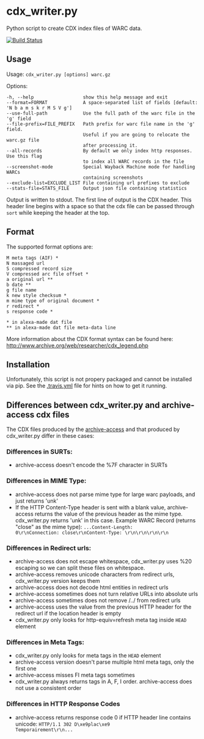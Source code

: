 # cdx_writer.py
Python script to create CDX index files of WARC data.

[![Build Status](https://travis-ci.org/internetarchive/CDX-Writer.png?branch=master)](https://travis-ci.org/internetarchive/CDX-Writer)

## Usage
Usage: `cdx_writer.py [options] warc.gz`

Options:

    -h, --help                  show this help message and exit
    --format=FORMAT             A space-separated list of fields [default: 'N b a m s k r M S V g']
    --use-full-path             Use the full path of the warc file in the 'g' field
    --file-prefix=FILE_PREFIX   Path prefix for warc file name in the 'g' field.
                                Useful if you are going to relocate the warc.gz file
                                after processing it.
    --all-records               By default we only index http responses. Use this flag
                                to index all WARC records in the file
    --screenshot-mode           Special Wayback Machine mode for handling WARCs
                                containing screenshots
    --exclude-list=EXCLUDE_LIST File containing url prefixes to exclude
    --stats-file=STATS_FILE     Output json file containing statistics


Output is written to stdout. The first line of output is the CDX header.
This header line begins with a space so that the cdx file can be passed
through `sort` while keeping the header at the top.

## Format
The supported format options are:

    M meta tags (AIF) *
    N massaged url
    S compressed record size
    V compressed arc file offset *
    a original url **
    b date **
    g file name
    k new style checksum *
    m mime type of original document *
    r redirect *
    s response code *

    * in alexa-made dat file
    ** in alexa-made dat file meta-data line

More information about the CDX format syntax can be found here:
http://www.archive.org/web/researcher/cdx_legend.php


## Installation

Unfortunately, this script is not propery packaged and cannot be installed via pip. See the [.travis.yml](https://github.com/rajbot/CDX-Writer/blob/master/.travis.yml) file for hints on how to get it running.


## Differences between cdx_writer.py and archive-access cdx files
The CDX files produced by the [archive-access](http://sourceforge.net/projects/archive-access/)
and that produced by cdx_writer.py differ in these cases:

### Differences in SURTs:
* archive-access doesn't encode the %7F character in SURTs

### Differences in MIME Type:
* archive-access does not parse mime type for large warc payloads, and just returns 'unk'
* If the HTTP Content-Type header is sent with a blank value, archive-access
returns the value of the previous header as the mime type. cdx_writer.py
returns 'unk' in this case. Example WARC Record (returns "close" as the mime type):
    <code>...Content-Length: 0\r\nConnection: close\r\nContent-Type: \r\n\r\n\r\n\r\n</code>

### Differences in Redirect urls:
* archive-access does not escape whitespace, cdx_writer.py uses %20 escaping so we can split these files on whitespace.
* archive-access removes unicode characters from redirect urls, cdx_writer.py version keeps them
* archive-access does not decode html entities in redirect urls
* archive-access sometimes does not turn relative URLs into absolute urls
* archive-access sometimes does not remove /../ from redirect urls
* archive-access uses the value from the previous HTTP header for the redirect url if the location header is empty
* cdx_writer.py only looks for http-equiv=refresh meta tag inside `HEAD` element

### Differences in Meta Tags:
* cdx_writer.py only looks for meta tags in the `HEAD` element
* archive-access version doesn't parse multiple html meta tags, only the first one
* archive-access misses FI meta tags sometimes
* cdx_writer.py always returns tags in A, F, I order. archive-access does not use a consistent order


### Differences in HTTP Response Codes
* archive-access returns response code 0 if HTTP header line contains unicode:
    <code>HTTP/1.1 302 D\xe9plac\xe9 Temporairement\r\n...</code>
